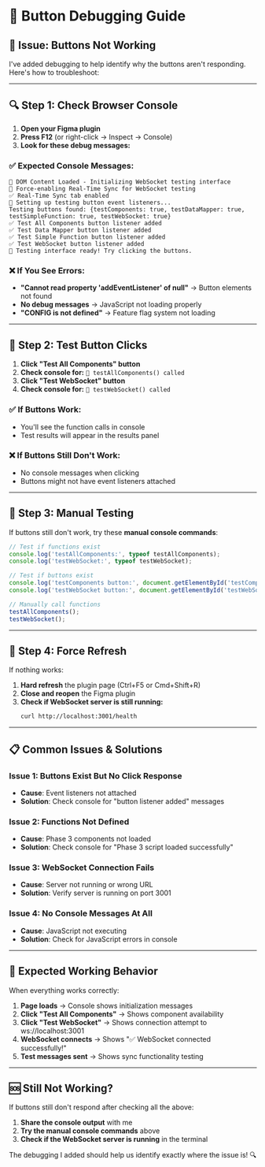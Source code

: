 # 🔧 Button Debugging Guide

## 🚨 **Issue: Buttons Not Working**

I've added debugging to help identify why the buttons aren't responding. Here's how to troubleshoot:

---

## 🔍 **Step 1: Check Browser Console**

1. **Open your Figma plugin**
2. **Press F12** (or right-click → Inspect → Console)
3. **Look for these debug messages:**

### ✅ **Expected Console Messages:**
```
🚀 DOM Content Loaded - Initializing WebSocket testing interface
🚀 Force-enabling Real-Time Sync for WebSocket testing
✅ Real-Time Sync tab enabled
🔧 Setting up testing button event listeners...
Testing buttons found: {testComponents: true, testDataMapper: true, testSimpleFunction: true, testWebSocket: true}
✅ Test All Components button listener added
✅ Test Data Mapper button listener added
✅ Test Simple Function button listener added
✅ Test WebSocket button listener added
🎯 Testing interface ready! Try clicking the buttons.
```

### ❌ **If You See Errors:**
- **"Cannot read property 'addEventListener' of null"** → Button elements not found
- **No debug messages** → JavaScript not loading properly
- **"CONFIG is not defined"** → Feature flag system not loading

---

## 🎯 **Step 2: Test Button Clicks**

1. **Click "Test All Components" button**
2. **Check console for:** `🧪 testAllComponents() called`
3. **Click "Test WebSocket" button** 
4. **Check console for:** `🔌 testWebSocket() called`

### ✅ **If Buttons Work:**
- You'll see the function calls in console
- Test results will appear in the results panel

### ❌ **If Buttons Still Don't Work:**
- No console messages when clicking
- Buttons might not have event listeners attached

---

## 🔧 **Step 3: Manual Testing**

If buttons still don't work, try these **manual console commands**:

```javascript
// Test if functions exist
console.log('testAllComponents:', typeof testAllComponents);
console.log('testWebSocket:', typeof testWebSocket);

// Test if buttons exist
console.log('testComponents button:', document.getElementById('testComponents'));
console.log('testWebSocket button:', document.getElementById('testWebSocket'));

// Manually call functions
testAllComponents();
testWebSocket();
```

---

## 🚀 **Step 4: Force Refresh**

If nothing works:

1. **Hard refresh** the plugin page (Ctrl+F5 or Cmd+Shift+R)
2. **Close and reopen** the Figma plugin
3. **Check if WebSocket server is still running:**
   ```bash
   curl http://localhost:3001/health
   ```

---

## 📋 **Common Issues & Solutions**

### **Issue 1: Buttons Exist But No Click Response**
- **Cause**: Event listeners not attached
- **Solution**: Check console for "button listener added" messages

### **Issue 2: Functions Not Defined**
- **Cause**: Phase 3 components not loaded
- **Solution**: Check console for "Phase 3 script loaded successfully"

### **Issue 3: WebSocket Connection Fails**
- **Cause**: Server not running or wrong URL
- **Solution**: Verify server is running on port 3001

### **Issue 4: No Console Messages At All**
- **Cause**: JavaScript not executing
- **Solution**: Check for JavaScript errors in console

---

## 🎉 **Expected Working Behavior**

When everything works correctly:

1. **Page loads** → Console shows initialization messages
2. **Click "Test All Components"** → Shows component availability
3. **Click "Test WebSocket"** → Shows connection attempt to ws://localhost:3001
4. **WebSocket connects** → Shows "✅ WebSocket connected successfully!"
5. **Test messages sent** → Shows sync functionality testing

---

## 🆘 **Still Not Working?**

If buttons still don't respond after checking all the above:

1. **Share the console output** with me
2. **Try the manual console commands** above
3. **Check if the WebSocket server is running** in the terminal

The debugging I added should help us identify exactly where the issue is! 🔍
